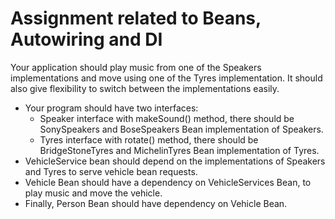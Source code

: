 # Assignment related to Beans, Autowiring and DI
Your application should play music from one of the Speakers implementations and move using one of the Tyres implementation.
It should also give flexibility to switch between the implementations easily.
- Your program should have two interfaces:
    - Speaker interface with makeSound() method, there should be SonySpeakers and BoseSpeakers Bean implementation of Speakers.
    - Tyres interface with rotate() method, there should be BridgeStoneTyres and MichelinTyres Bean implementation of Tyres.
- VehicleService bean should depend on the implementations of Speakers and Tyres to serve vehicle bean requests.
- Vehicle Bean should have a dependency on VehicleServices Bean, to play music and move the vehicle.
- Finally, Person Bean should have dependency on Vehicle Bean.
